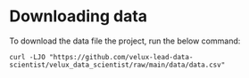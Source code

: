 # Downloading data
To download the data file the project, run the below command:
```
curl -LJO "https://github.com/velux-lead-data-scientist/velux_data_scientist/raw/main/data/data.csv"
```